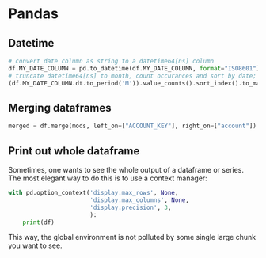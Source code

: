 # Pandas

## Datetime

```python
# convert date column as string to a datetime64[ns] column
df.MY_DATE_COLUMN = pd.to_datetime(df.MY_DATE_COLUMN, format="ISO8601")
# truncate datetime64[ns] to month, count occurances and sort by date; output as markdown
(df.MY_DATE_COLUMN.dt.to_period('M')).value_counts().sort_index().to_markdown()
```

## Merging dataframes

```python
merged = df.merge(mods, left_on=["ACCOUNT_KEY"], right_on=["account"])
```

## Print out whole dataframe

Sometimes, one wants to see the whole output of a dataframe or series. The most elegant way to do this is to use a context manager:

```python
with pd.option_context('display.max_rows', None,
                       'display.max_columns', None,
                       'display.precision', 3,
                       ):
    print(df)
```

This way, the global environment is not polluted by some single large chunk you want to see.
